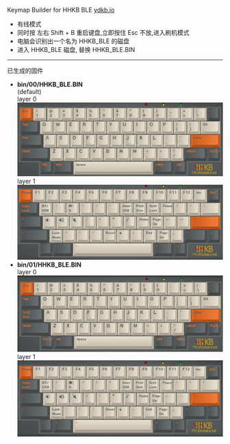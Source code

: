
Keymap Builder for HHKB BLE [ydkb.io](https://ydkb.io/)

- 有线模式
- 同时按 左右 Shift + B 重启键盘,立即按住 Esc 不放,进入刷机模式
- 电脑会识别出一个名为 HHKB_BLE 的磁盘
- 进入 HHKB_BLE 磁盘, 替换 HHKB_BLE.BIN

---

已生成的固件
- **bin/00/HHKB_BLE.BIN**  
(default)  
layer 0  
![layer 0](pic/00/layer_0.png)
layer 1  
![layer 1](pic/00/layer_1.png)
- **bin/01/HHKB_BLE.BIN**  
layer 0  
![layer 0](pic/01/layer_0.png)
layer 1  
![layer 1](pic/01/layer_1.png)